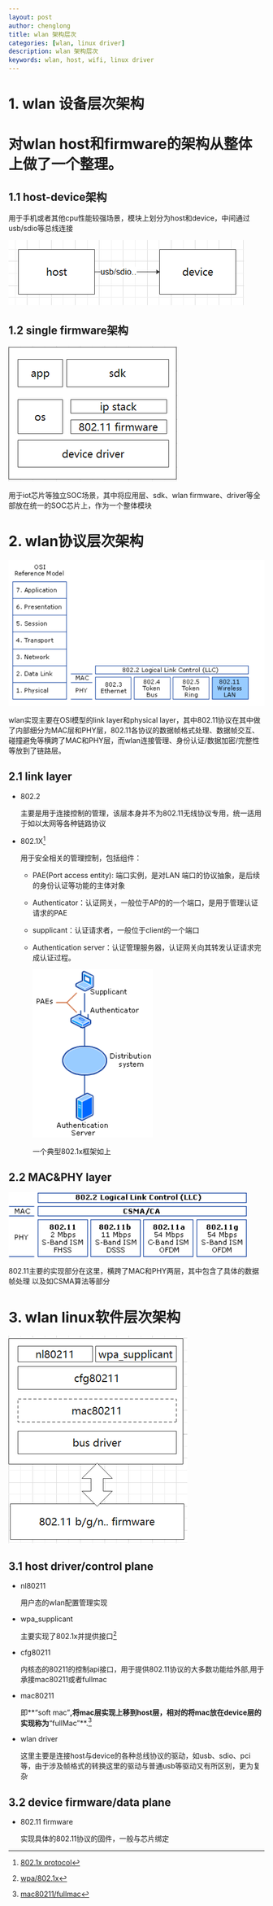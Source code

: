 ```yaml
---  
layout: post  
author: chenglong  
title: wlan 架构层次  
categories: [wlan, linux driver]
description: wlan 架构层次 
keywords: wlan, host, wifi, linux driver
---  
```


# 1. wlan 设备层次架构  
对wlan host和firmware的架构从整体上做了一个整理。
======

## 1.1 host-device架构  
用于手机或者其他cpu性能较强场景，模块上划分为host和device，中间通过usb/sdio等总线连接  

![image-20200509165357413](/pic/2020/05/image-20200509165357413.png)  

## 1.2 single firmware架构  

![image-20200509165941408](/pic/2020/05/image-20200509165941408.png)  

用于iot芯片等独立SOC场景，其中将应用层、sdk、wlan firmware、driver等全部放在统一的SOC芯片上，作为一个整体模块  

# 2. wlan协议层次架构  

![image-20200509161742333](/pic/2020/05/image-20200509161742333.png)  

wlan实现主要在OSI模型的link layer和physical layer，其中802.11协议在其中做了内部细分为MAC层和PHY层，802.11各协议的数据帧格式处理、数据帧交互、碰撞避免等横跨了MAC和PHY层，而wlan连接管理、身份认证/数据加密/完整性等放到了链路层。  

## 2.1 link layer  

- 802.2  

  主要是用于连接控制的管理，该层本身并不为802.11无线协议专用，统一适用于如以太网等各种链路协议  

- 802.1X[^1]  

  用于安全相关的管理控制，包括组件：  

  - PAE(Port access entity): 端口实例，是对LAN 端口的协议抽象，是后续的身份认证等功能的主体对象  

  - Authenticator：认证网关，一般位于AP的的一个端口，是用于管理认证请求的PAE  

  - supplicant：认证请求者，一般位于client的一个端口  

  - Authentication server：认证管理服务器，认证网关向其转发认证请求完成认证过程。  

    ![image-20200509163805408](/pic/wlan/image-20200509163805408.png)  

    一个典型802.1x框架如上  

## 2.2 MAC&PHY layer  

![image-20200509163844328](/pic/2020/05/image-20200509163844328.png)  

802.11主要的实现部分在这里，横跨了MAC和PHY两层，其中包含了具体的数据帧处理 以及如CSMA算法等部分  



# 3. wlan linux软件层次架构  

![image-20200509170510216](/pic/2020/05/image-20200509170510216.png)  

## 3.1 host driver/control plane  

- nl80211  

  用户态的wlan配置管理实现  

- wpa_supplicant  

  主要实现了802.1x并提供接口[^3]  

- cfg80211  

  内核态的80211的控制api接口，用于提供802.11协议的大多数功能给外部,用于承接mac80211或者fullmac  

- mac80211  

  即**“soft mac”**,将mac层实现上移到host层，相对的将mac放在device层的实现称为**“fullMac”**.[^2]  

- wlan driver  

  这里主要是连接host与device的各种总线协议的驱动，如usb、sdio、pci等，由于涉及帧格式的转换这里的驱动与普通usb等驱动又有所区别，更为复杂  

## 3.2 device firmware/data plane  

- 802.11 firmware  

  实现具体的802.11协议的固件，一般与芯片绑定  



[^1]:[802.1x protocol](https://1.ieee802.org/security/802-1x/)  
[^ 2]:[mac80211/fullmac](https://wireless.wiki.kernel.org/en/developers/documentation/glossary)  
[^3]:[wpa/802.1x](http://w1.fi/wpa_supplicant/)  
